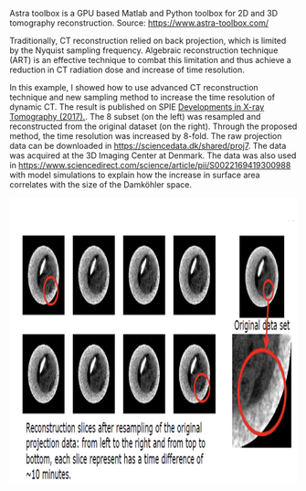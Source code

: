 Astra toolbox is a GPU based Matlab and Python toolbox for 2D and 3D tomography reconstruction. 
Source: https://www.astra-toolbox.com/

Traditionally, CT reconstruction relied on back projection, which is limited by the Nyquist sampling frequency. Algebraic reconstruction technique (ART) is an effective technique to combat this limitation and thus achieve a reduction in CT radiation dose and increase of time resolution.

In this example, I showed how to use advanced CT reconstruction technique and new sampling method to increase the time resolution of dynamic CT. The result is published on SPIE [Developments in X-ray Tomography (2017).](https://www.spiedigitallibrary.org/conference-proceedings-of-spie/10391/103910M/Micro-CT-in-situ-study-of-carbonate-rock-microstructural-evolution/10.1117/12.2273877.full?SSO=1). The 8 subset (on the left) was resampled and reconstructed from the original dataset (on the right). Through the proposed method, the time resolution was increased by 8-fold. The raw projection data can be downloaded in https://sciencedata.dk/shared/proj7. The data was acquired at the 3D Imaging Center at Denmark. The data was also used in https://www.sciencedirect.com/science/article/pii/S0022169419300988 with model simulations to explain how the increase in surface area correlates with the size of the Damköhler space.


<img src=example.png height = 500>
